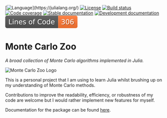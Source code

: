 [![Language](https://img.shields.io/badge/Language-Julia_(1.6.0%2B)-orange.svg)](https://julialang.org/)
[![License](https://img.shields.io/badge/License-MIT-yellow.svg)](https://opensource.org/licenses/MIT)
[![Build status](https://github.com/THargreaves/MonteCarloZoo.jl/workflows/CI/badge.svg)](https://github.com/THargreaves/MonteCarloZoo.jl/actions)
[![Code coverage](http://codecov.io/github/THargreaves/MonteCarloZoo.jl/coverage.svg?branch=master)](http://codecov.io/github/THargreaves/MonteCarloZoo.jl?branch=master)
[![Stable documentation](https://img.shields.io/badge/docs-stable-blue.svg)](https://thargreaves.github.io/MonteCarloZoo.jl/stable)
[![Development documentation](https://img.shields.io/badge/docs-dev-blue.svg)](https://thargreaves.github.io/MonteCarloZoo.jl/dev)
[![Lines of code](https://raw.githubusercontent.com/THargreaves/MonteCarloZoo.jl/image-data/badge.svg)](https://github.com/THargreaves/MonteCarloZoo.jl/actions)

# Monte Carlo Zoo

_A broad collection of Monte Carlo algorithms implemented in Julia._

![Monte Carlo Zoo Logo](https://user-images.githubusercontent.com/38204689/117175169-7439b180-adc6-11eb-8e6f-f42e9782a981.png)

This is a personal project that I am using to learn Julia whilst brushing up on my understanding of Monte Carlo methods.

Contributions to improve the readability, efficiency, or robustness of my code are welcome but I would rather implement new features for myself.

Documentation for the package can be found [here](https://thargreaves.github.io/MonteCarloZoo.jl/dev).
